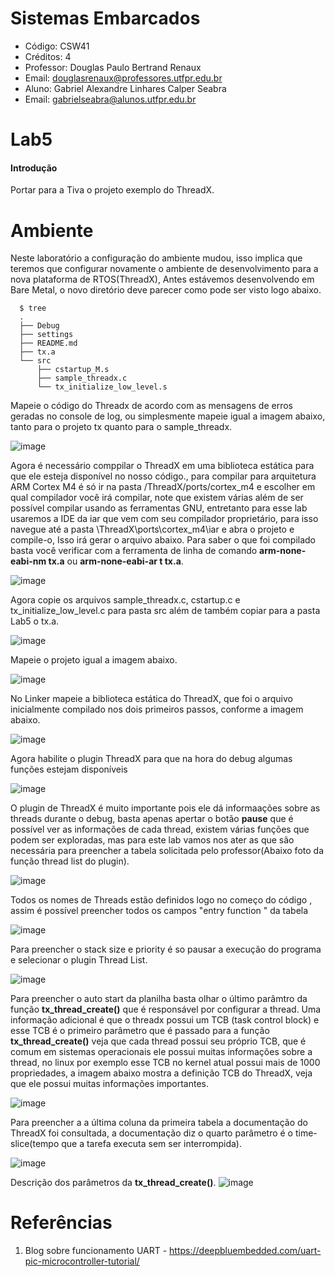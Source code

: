 # Sistemas Embarcados
- Código: CSW41
- Créditos: 4
- Professor: Douglas Paulo Bertrand Renaux
- Email: douglasrenaux@professores.utfpr.edu.br
- Aluno: Gabriel Alexandre Linhares Calper Seabra
- Email: gabrielseabra@alunos.utfpr.edu.br


# Lab5

#### Introdução
Portar para a Tiva o projeto exemplo do ThreadX.
# Ambiente

Neste laboratório a configuração do ambiente mudou, isso implica que teremos que configurar novamente o ambiente de desenvolvimento para a nova plataforma de RTOS(ThreadX), Antes estávemos desenvolvendo em Bare Metal, o novo diretório deve parecer como pode ser visto logo abaixo.
```shell
  $ tree
  .
  ├── Debug
  ├── settings
  ├── README.md
  ├── tx.a
  └── src
      ├── cstartup_M.s
      ├── sample_threadx.c
      └── tx_initialize_low_level.s
```

Mapeie o código do Threadx de acordo com as mensagens de erros geradas no console de log, ou simplesmente mapeie igual a imagem abaixo, tanto para o projeto tx quanto para o sample_threadx.

![image](https://user-images.githubusercontent.com/48101913/143146428-c57d46d5-eaee-470c-ac13-c1a0bc2319c1.png)


Agora é necessário comppilar o ThreadX em uma biblioteca estática para que ele esteja disponível no nosso código., para compilar para arquitetura ARM Cortex M4 é só ir na pasta /ThreadX/ports/cortex_m4 e escolher em qual compilador você irá compilar, note que existem várias além de ser possível compilar usando as ferramentas GNU, entretanto para esse lab usaremos a IDE da iar que vem com seu compilador proprietário, para isso navegue até a pasta \ThreadX\ports\cortex_m4\iar e abra o projeto e compile-o, Isso irá gerar o arquivo abaixo. Para saber o que foi compilado basta você verificar com a ferramenta de linha de comando **arm-none-eabi-nm tx.a** ou **arm-none-eabi-ar t tx.a**.

![image](https://user-images.githubusercontent.com/48101913/143145717-07d7a922-875b-493d-b501-7d99f3ba918f.png)

Agora copie os arquivos sample_threadx.c, cstartup.c e tx_initialize_low_level.c para pasta src além de também copiar para a pasta Lab5 o tx.a.

![image](https://user-images.githubusercontent.com/48101913/143147874-acf8689c-f19f-4d3a-81d7-27a5e37a0e3f.png)


Mapeie o projeto igual a imagem abaixo.

![image](https://user-images.githubusercontent.com/48101913/143148117-32c4d4ce-702b-4bd2-a6ec-1f3ab8f98840.png)

No Linker mapeie a biblioteca estática do ThreadX, que foi o arquivo inicialmente compilado nos dois primeiros passos, conforme a imagem abaixo.

![image](https://user-images.githubusercontent.com/48101913/143148369-d688d0d5-b40c-49ad-aa00-d49e5b2d2f43.png)

Agora habilite o plugin ThreadX para que na hora do debug algumas funções estejam disponíveis

![image](https://user-images.githubusercontent.com/48101913/143149282-24a67bc4-fecf-4bea-885c-a122021687eb.png)

O plugin de ThreadX é muito importante pois ele dá informaações sobre as threads durante o debug, basta apenas apertar o botão **pause** que é possível ver as informações de cada thread, existem várias funções que podem ser exploradas, mas para este lab vamos nos ater as que são necessária para preencher a tabela solicitada pelo professor(Abaixo foto da função thread list do plugin).

![image](https://user-images.githubusercontent.com/48101913/143153919-001d8277-913d-4be9-8233-3e52f0dedee5.png)

Todos os nomes de Threads estão definidos logo no começo do código , assim é possível preencher todos os campos "entry function " da tabela

![image](https://user-images.githubusercontent.com/48101913/143154331-84211292-44be-41b8-bd7b-900f863f793d.png)

Para preencher o stack size e priority é so pausar a execução do programa e selecionar o plugin Thread List.

![image](https://user-images.githubusercontent.com/48101913/143154692-0404c5ba-5122-45f7-a2eb-c02b719b6cc7.png)

Para preencher o auto start da planilha basta olhar o último parâmtro da função **tx_thread_create()** que é responsável por configurar a thread. Uma informação adicional é que o threadx possui um TCB (task control block) e esse TCB é o primeiro parâmetro que é passado para a função **tx_thread_create()** veja que cada thread possui seu próprio TCB, que é comum em sistemas operacionais ele possui muitas informações sobre a thread, no linux por exemplo esse TCB no kernel atual possui mais de 1000 propriedades, a imagem abaixo mostra a definição TCB do ThreadX, veja que ele possui muitas informações importantes.

![image](https://user-images.githubusercontent.com/48101913/143163575-fc62b32e-4031-4ed0-95b7-cd85ed9e8a90.png)

Para preencher a a última coluna da primeira tabela a documentação do ThreadX foi consultada, a documentação diz o quarto parâmetro é o time-slice(tempo que a tarefa executa sem ser interrompida).

![image](https://user-images.githubusercontent.com/48101913/143167449-805113a8-71f7-4376-9c32-f160f3218f04.png)

Descrição dos parâmetros da **tx_thread_create()**.
![image](https://user-images.githubusercontent.com/48101913/143167625-1c9fecad-c522-4001-a2b3-b7d40519220c.png)






# Referências

1. Blog sobre funcionamento UART - https://deepbluembedded.com/uart-pic-microcontroller-tutorial/

